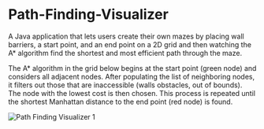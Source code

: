 # Path-Finding-Visualizer
A Java application that lets users create their own mazes by placing wall barriers, a start point, and an end point on a 2D grid and then watching the A* algorithm find the shortest and most efficient path through the maze.

The A* algorithm in the grid below begins at the start point (green node) and considers all adjacent nodes. After populating the list of neighboring nodes, it filters out those that are inaccessible (walls obstacles, out of bounds). The node with the lowest cost is then chosen. This process is repeated until the shortest Manhattan distance to the end point (red node) is found.

![Path Finding Visualizer 1](https://user-images.githubusercontent.com/60056206/181806482-df3a1c2f-ab26-44cb-9219-029c86f07e5d.gif)